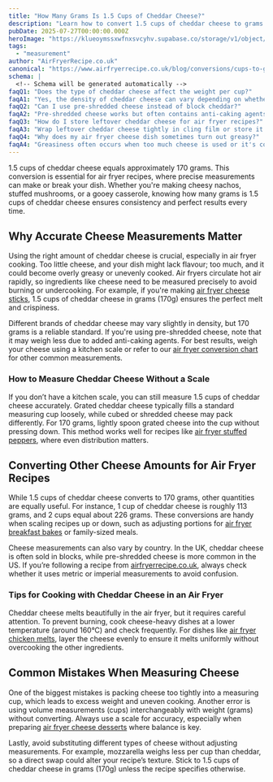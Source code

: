```yaml
---
title: "How Many Grams Is 1.5 Cups of Cheddar Cheese?"
description: "Learn how to convert 1.5 cups of cheddar cheese to grams for perfect air fryer recipes every time. Get precise measurements now!"
pubDate: 2025-07-27T00:00:00.000Z
heroImage: "https://klueoymssxwfnxsvcyhv.supabase.co/storage/v1/object/public/Shmucket/how-many-grams-is-1-5-cups-of-cheddar-cheese.webp"
tags:
  - "measurement"
author: "AirFryerRecipe.co.uk"
canonical: "https://www.airfryerrecipe.co.uk/blog/conversions/cups-to-grams/how-many-grams-is-1-5-cups-of-cheddar-cheese"
schema: |
  <!-- Schema will be generated automatically -->
faqQ1: "Does the type of cheddar cheese affect the weight per cup?"
faqA1: "Yes, the density of cheddar cheese can vary depending on whether it's grated, cubed, or sliced. Grated cheese is lighter per cup due to air gaps, while cubed cheese is denser. For accuracy, always weigh your cheese or use our standard conversion of 1.5 cups to 170 grams."
faqQ2: "Can I use pre-shredded cheese instead of block cheddar?"
faqA2: "Pre-shredded cheese works but often contains anti-caking agents, which can slightly reduce its weight per cup. If using pre-shredded, aim for 160-165 grams per 1.5 cups to account for the difference. Block cheese, grated fresh, will give the most accurate results."
faqQ3: "How do I store leftover cheddar cheese for air fryer recipes?"
faqA3: "Wrap leftover cheddar cheese tightly in cling film or store it in an airtight container in the fridge. For longer storage, freeze grated cheese in portions. Thaw before using in recipes like air fryer nachos to ensure even melting."
faqQ4: "Why does my air fryer cheese dish sometimes turn out greasy?"
faqA4: "Greasiness often occurs when too much cheese is used or it's cooked at too high a temperature. Stick to 1.5 cups (170g) of cheddar cheese and cook at 160°C for optimal results. Patting excess oil off the cheese before cooking can also help."
---
```

<p>1.5 cups of cheddar cheese equals approximately 170 grams. This conversion is essential for air fryer recipes, where precise measurements can make or break your dish. Whether you're making cheesy nachos, stuffed mushrooms, or a gooey casserole, knowing how many grams is 1.5 cups of cheddar cheese ensures consistency and perfect results every time.</p>  

<h2>Why Accurate Cheese Measurements Matter</h2>  
<p>Using the right amount of cheddar cheese is crucial, especially in air fryer cooking. Too little cheese, and your dish might lack flavour; too much, and it could become overly greasy or unevenly cooked. Air fryers circulate hot air rapidly, so ingredients like cheese need to be measured precisely to avoid burning or undercooking. For example, if you're making <a href=https://www.airfryerrecipe.co.uk/recipes>air fryer cheese sticks</a>, 1.5 cups of cheddar cheese in grams (170g) ensures the perfect melt and crispiness.</p>  

<p>Different brands of cheddar cheese may vary slightly in density, but 170 grams is a reliable standard. If you're using pre-shredded cheese, note that it may weigh less due to added anti-caking agents. For best results, weigh your cheese using a kitchen scale or refer to our <a href=https://www.airfryerrecipe.co.uk/air-fryer-conversion-chart>air fryer conversion chart</a> for other common measurements.</p>  

<h3>How to Measure Cheddar Cheese Without a Scale</h3>  
<p>If you don’t have a kitchen scale, you can still measure 1.5 cups of cheddar cheese accurately. Grated cheddar cheese typically fills a standard measuring cup loosely, while cubed or shredded cheese may pack differently. For 170 grams, lightly spoon grated cheese into the cup without pressing down. This method works well for recipes like <a href=https://www.airfryerrecipe.co.uk/recipe-category/vegetables>air fryer stuffed peppers</a>, where even distribution matters.</p>  

<h2>Converting Other Cheese Amounts for Air Fryer Recipes</h2>  
<p>While 1.5 cups of cheddar cheese converts to 170 grams, other quantities are equally useful. For instance, 1 cup of cheddar cheese is roughly 113 grams, and 2 cups equal about 226 grams. These conversions are handy when scaling recipes up or down, such as adjusting portions for <a href=https://www.airfryerrecipe.co.uk/recipe-category/breakfast>air fryer breakfast bakes</a> or family-sized meals.</p>  

<p>Cheese measurements can also vary by country. In the UK, cheddar cheese is often sold in blocks, while pre-shredded cheese is more common in the US. If you’re following a recipe from <a href=https://www.airfryerrecipe.co.uk/>airfryerrecipe.co.uk</a>, always check whether it uses metric or imperial measurements to avoid confusion.</p>  

<h3>Tips for Cooking with Cheddar Cheese in an Air Fryer</h3>  
<p>Cheddar cheese melts beautifully in the air fryer, but it requires careful attention. To prevent burning, cook cheese-heavy dishes at a lower temperature (around 160°C) and check frequently. For dishes like <a href=https://www.airfryerrecipe.co.uk/recipe-category/chicken>air fryer chicken melts</a>, layer the cheese evenly to ensure it melts uniformly without overcooking the other ingredients.</p>  

<h2>Common Mistakes When Measuring Cheese</h2>  
<p>One of the biggest mistakes is packing cheese too tightly into a measuring cup, which leads to excess weight and uneven cooking. Another error is using volume measurements (cups) interchangeably with weight (grams) without converting. Always use a scale for accuracy, especially when preparing <a href=https://www.airfryerrecipe.co.uk/recipe-category/dessert>air fryer cheese desserts</a> where balance is key.</p>  

<p>Lastly, avoid substituting different types of cheese without adjusting measurements. For example, mozzarella weighs less per cup than cheddar, so a direct swap could alter your recipe’s texture. Stick to 1.5 cups of cheddar cheese in grams (170g) unless the recipe specifies otherwise.</p>
